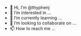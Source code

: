 - 👋 Hi, I’m @thyphenj
- 👀 I’m interested in ...
- 🌱 I’m currently learning ...
- 💞️ I’m looking to collaborate on ...
- 📫 How to reach me ...

<!---
thyphenj/thyphenj is a ✨ special ✨ repository because its `README.md` (this file) appears on your GitHub profile.
You can click the Preview link to take a look at your changes.
--->
